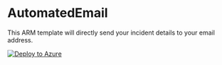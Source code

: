 

# AutomatedEmail
This ARM template will directly send your incident details to your email address.

[![Deploy to Azure](https://aka.ms/deploytoazurebutton)](https://portal.azure.com/?repository=https://github.com/SharjeelAzure/main/AutomatedEmail?ptmpl=parameters.azuredeploy.json)


